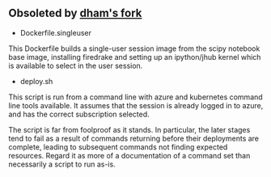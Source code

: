 ## Obsoleted by [dham's fork](https://github.com/dham/jhub-firedrake)

* Dockerfile.singleuser

This Dockerfile builds a single-user session image from the scipy notebook base image, installing firedrake and setting up an ipython/jhub kernel which is available to select in the user session.

* deploy.sh

This script is run from a command line with azure and kubernetes command line tools available. It assumes that the session is already logged in to azure, and has the correct subscription selected. 

The script is far from foolproof as it stands. In particular, the later stages tend to fail as a result of commands returning before their deployments are complete, leading to subsequent commands not finding expected resources. Regard it as more of a documentation of a command set than necessarily a script to run as-is.
